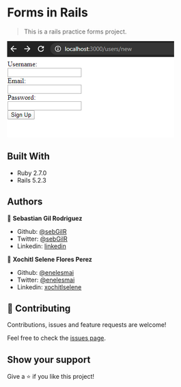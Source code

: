 # Forms in Rails

> This is a rails practice forms project.

![screenshot](public/screenshot.png)

## Built With

- Ruby 2.7.0
- Rails 5.2.3


## Authors

👤 **Sebastian Gil Rodriguez**

- Github: [@sebGilR](https://github.com/sebGilR)
- Twitter: [@sebGilR](https://twitter.com/sebGilR)
- Linkedin: [linkedin](https://www.linkedin.com/in/sebastiangilrodriguez)

👤 **Xochitl Selene Flores Perez**

- Github: [@enelesmai](https://github.com/enelesmai)
- Twitter: [@enelesmai](https://twitter.com/enelesmai)
- Linkedin: [xochitlselene](https://www.linkedin.com/in/xochitlselene)

## 🤝 Contributing

Contributions, issues and feature requests are welcome!

Feel free to check the [issues page](https://github.com/sebGilR/blogger_rails/issues).

## Show your support

Give a ⭐️ if you like this project!
